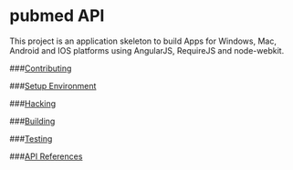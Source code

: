 # pubmed API

This project is an application skeleton to build Apps for Windows, Mac, Android and IOS platforms using AngularJS, RequireJS and node-webkit.

###[Contributing](docs/contributing.md)

###[Setup Environment](docs/setup.md)

###[Hacking](docs/hacking.md)

###[Building](docs/building.md)

###[Testing](docs/testing.md)

###[API References](docs/references.md)

